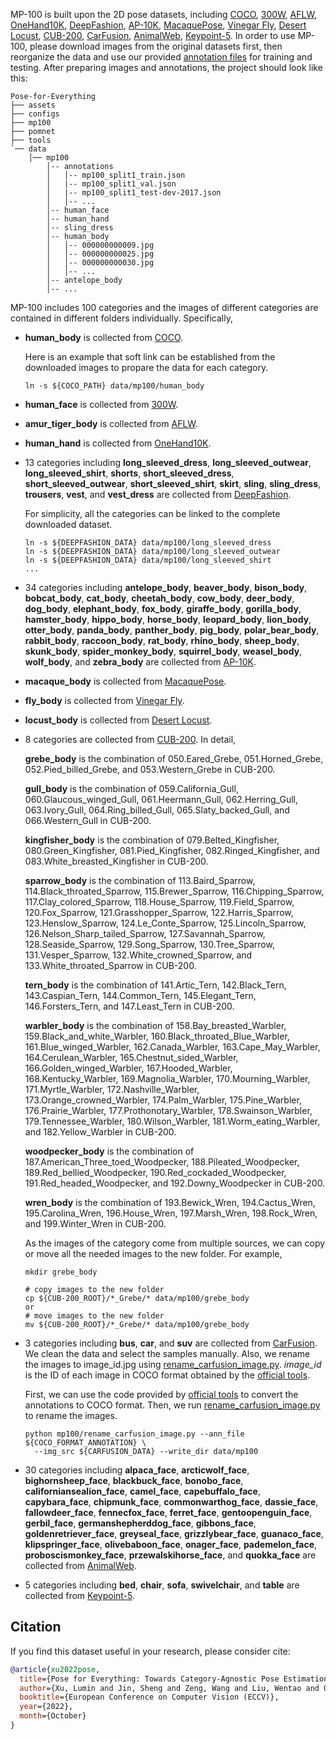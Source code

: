 MP-100 is built upon the 2D pose datasets, including 
[COCO](http://cocodataset.org/), 
[300W](https://ibug.doc.ic.ac.uk/resources/300-W/), 
[AFLW](https://www.tugraz.at/institute/icg/research/team-bischof/lrs/downloads/aflw/), 
[OneHand10K](https://www.yangangwang.com/papers/WANG-MCC-2018-10.html), 
[DeepFashion](http://mmlab.ie.cuhk.edu.hk/projects/DeepFashion/LandmarkDetection.html), 
[AP-10K](https://github.com/AlexTheBad/AP-10K), 
[MacaquePose](http://www.pri.kyoto-u.ac.jp/datasets/macaquepose/index.html), 
[Vinegar Fly](https://github.com/jgraving/DeepPoseKit-Data), 
[Desert Locust](https://github.com/jgraving/DeepPoseKit-Data), 
[CUB-200](http://www.vision.caltech.edu/datasets/cub_200_2011/), 
[CarFusion](http://www.cs.cmu.edu/~ILIM/projects/IMgit/CarFusion/cvpr2018/index.html), 
[AnimalWeb](https://fdmaproject.wordpress.com/author/fdmaproject/), 
[Keypoint-5](https://github.com/jiajunwu/3dinn).
In order to use MP-100, please download images from the original datasets first, 
then reorganize the data and use our provided 
[annotation files](https://drive.google.com/drive/folders/1pzC5uEgi4AW9RO9_T1J-0xSKF12mdj1_?usp=sharing) for training and testing.
After preparing images and annotations, the project should look like this:

```text
Pose-for-Everything
├── assets
├── configs
├── mp100
├── pomnet
├── tools
`── data
    │── mp100
        │-- annotations
        │   │-- mp100_split1_train.json
        │   |-- mp100_split1_val.json
        │   |-- mp100_split1_test-dev-2017.json
        │   │-- ...
        │-- human_face
        │-- human_hand
        │-- sling_dress
        │-- human_body
        │   │-- 000000000009.jpg
        │   │-- 000000000025.jpg
        │   │-- 000000000030.jpg
        │   │-- ...
        │-- antelope_body
        │-- ...

```


MP-100 includes 100 categories and the images of different categories are contained in different folders individually. 
Specifically, 

- **human_body** is collected from [COCO](http://cocodataset.org/).

    Here is an example that soft link can be established from the downloaded images to propare the data for each category.

    ```shell
    ln -s ${COCO_PATH} data/mp100/human_body
    ```

- **human_face** is collected from [300W](https://ibug.doc.ic.ac.uk/resources/300-W/).

- **amur_tiger_body** is collected from [AFLW](https://www.tugraz.at/institute/icg/research/team-bischof/lrs/downloads/aflw/).

- **human_hand** is collected from [OneHand10K](https://www.yangangwang.com/papers/WANG-MCC-2018-10.html).

- 13 categories including **long_sleeved_dress**, 
**long_sleeved_outwear**, 
**long_sleeved_shirt**, 
**shorts**, 
**short_sleeved_dress**, 
**short_sleeved_outwear**, 
**short_sleeved_shirt**, 
**skirt**, 
**sling**, 
**sling_dress**, 
**trousers**, 
**vest**, 
and **vest_dress** 
are collected from [DeepFashion](http://mmlab.ie.cuhk.edu.hk/projects/DeepFashion/LandmarkDetection.html).

    For simplicity, all the categories can be linked to the complete downloaded dataset.
    
    ```shell
    ln -s ${DEEPFASHION_DATA} data/mp100/long_sleeved_dress
    ln -s ${DEEPFASHION_DATA} data/mp100/long_sleeved_outwear
    ln -s ${DEEPFASHION_DATA} data/mp100/long_sleeved_shirt
    ...
    ```

- 34 categories including
**antelope_body**, 
**beaver_body**, 
**bison_body**, 
**bobcat_body**, 
**cat_body**, 
**cheetah_body**, 
**cow_body**, 
**deer_body**, 
**dog_body**, 
**elephant_body**, 
**fox_body**, 
**giraffe_body**, 
**gorilla_body**, 
**hamster_body**, 
**hippo_body**, 
**horse_body**, 
**leopard_body**, 
**lion_body**, 
**otter_body**, 
**panda_body**, 
**panther_body**, 
**pig_body**, 
**polar_bear_body**, 
**rabbit_body**, 
**raccoon_body**, 
**rat_body**, 
**rhino_body**, 
**sheep_body**, 
**skunk_body**, 
**spider_monkey_body**, 
**squirrel_body**, 
**weasel_body**, 
**wolf_body**, 
and **zebra_body**
are collected from [AP-10K](https://github.com/AlexTheBad/AP-10K).

- **macaque_body** is collected from [MacaquePose](http://www.pri.kyoto-u.ac.jp/datasets/macaquepose/index.html).

- **fly_body** is collected from [Vinegar Fly](https://github.com/jgraving/DeepPoseKit-Data).

- **locust_body** is collected from [Desert Locust](https://github.com/jgraving/DeepPoseKit-Data).

- 8 categories are collected from [CUB-200](http://www.vision.caltech.edu/datasets/cub_200_2011/). 
In detail, 

    **grebe_body** is the combination of 050.Eared_Grebe, 
    051.Horned_Grebe, 052.Pied_billed_Grebe, and 053.Western_Grebe in CUB-200.
    
    **gull_body** is the combination of 059.California_Gull, 
    060.Glaucous_winged_Gull, 061.Heermann_Gull, 062.Herring_Gull, 
    063.Ivory_Gull, 064.Ring_billed_Gull, 065.Slaty_backed_Gull, 
    and 066.Western_Gull in CUB-200.
    
    **kingfisher_body** is the combination of 079.Belted_Kingfisher, 
    080.Green_Kingfisher, 081.Pied_Kingfisher, 082.Ringed_Kingfisher, 
    and 083.White_breasted_Kingfisher in CUB-200.
    
    **sparrow_body** is the combination of 113.Baird_Sparrow, 114.Black_throated_Sparrow, 
    115.Brewer_Sparrow, 116.Chipping_Sparrow, 117.Clay_colored_Sparrow, 
    118.House_Sparrow, 119.Field_Sparrow, 120.Fox_Sparrow, 
    121.Grasshopper_Sparrow, 122.Harris_Sparrow, 123.Henslow_Sparrow, 
    124.Le_Conte_Sparrow, 125.Lincoln_Sparrow, 126.Nelson_Sharp_tailed_Sparrow, 
    127.Savannah_Sparrow, 128.Seaside_Sparrow, 129.Song_Sparrow, 
    130.Tree_Sparrow, 131.Vesper_Sparrow, 132.White_crowned_Sparrow, 
    and 133.White_throated_Sparrow in CUB-200.

    **tern_body** is the combination of 141.Artic_Tern, 142.Black_Tern, 
    143.Caspian_Tern, 144.Common_Tern, 145.Elegant_Tern, 
    146.Forsters_Tern, and 147.Least_Tern in CUB-200.
    
    **warbler_body** is the combination of 158.Bay_breasted_Warbler, 159.Black_and_white_Warbler, 
    160.Black_throated_Blue_Warbler, 161.Blue_winged_Warbler, 162.Canada_Warbler, 
    163.Cape_May_Warbler, 164.Cerulean_Warbler, 165.Chestnut_sided_Warbler, 
    166.Golden_winged_Warbler, 167.Hooded_Warbler, 168.Kentucky_Warbler, 
    169.Magnolia_Warbler, 170.Mourning_Warbler, 171.Myrtle_Warbler, 
    172.Nashville_Warbler, 173.Orange_crowned_Warbler, 174.Palm_Warbler, 
    175.Pine_Warbler, 176.Prairie_Warbler, 177.Prothonotary_Warbler, 
    178.Swainson_Warbler, 179.Tennessee_Warbler, 180.Wilson_Warbler, 
    181.Worm_eating_Warbler, and 182.Yellow_Warbler in CUB-200.
    
    **woodpecker_body** is the combination of 187.American_Three_toed_Woodpecker, 
    188.Pileated_Woodpecker, 189.Red_bellied_Woodpecker, 190.Red_cockaded_Woodpecker, 
    191.Red_headed_Woodpecker, and 192.Downy_Woodpecker in CUB-200.
    
    **wren_body** is the combination of 193.Bewick_Wren, 
    194.Cactus_Wren, 195.Carolina_Wren, 196.House_Wren, 
    197.Marsh_Wren, 198.Rock_Wren, and 199.Winter_Wren in CUB-200.
    
    As the images of the category come from multiple sources, we can copy or move all the needed images to the new folder.
    For example, 
    
    ```shell
    mkdir grebe_body
    
    # copy images to the new folder
    cp ${CUB-200_ROOT}/*_Grebe/* data/mp100/grebe_body
    or
    # move images to the new folder
    mv ${CUB-200_ROOT}/*_Grebe/* data/mp100/grebe_body
    ```

- 3 categories including 
**bus**, 
**car**, 
and **suv**
are collected from [CarFusion](http://www.cs.cmu.edu/~ILIM/projects/IM/CarFusion/cvpr2018/index.html).
We clean the data and select the samples manually. 
Also, we rename the images to image_id.jpg using [rename_carfusion_image.py](rename_carfusion_image.py). 
*image_id* is the ID of each image in COCO format obtained by the [official tools](https://github.com/dineshreddy91/carfusion_to_coco).

    First, we can use the code provided by [official tools](https://github.com/dineshreddy91/carfusion_to_coco) to 
    convert the annotations to COCO format. 
    Then, we run [rename_carfusion_image.py](rename_carfusion_image.py) to rename the images.
    
    ```shell
    python mp100/rename_carfusion_image.py --ann_file ${COCO_FORMAT_ANNOTATION} \
      --img_src ${CARFUSION_DATA} --write_dir data/mp100
    ```

- 30 categories including 
**alpaca_face**, 
**arcticwolf_face**, 
**bighornsheep_face**, 
**blackbuck_face**, 
**bonobo_face**, 
**californiansealion_face**, 
**camel_face**, 
**capebuffalo_face**, 
**capybara_face**, 
**chipmunk_face**, 
**commonwarthog_face**, 
**dassie_face**, 
**fallowdeer_face**, 
**fennecfox_face**, 
**ferret_face**, 
**gentoopenguin_face**, 
**gerbil_face**, 
**germanshepherddog_face**, 
**gibbons_face**, 
**goldenretriever_face**, 
**greyseal_face**, 
**grizzlybear_face**, 
**guanaco_face**, 
**klipspringer_face**, 
**olivebaboon_face**, 
**onager_face**, 
**pademelon_face**, 
**proboscismonkey_face**, 
**przewalskihorse_face**, 
and **quokka_face** 
are collected from [AnimalWeb](https://fdmaproject.wordpress.com/author/fdmaproject/).

- 5 categories including 
**bed**, 
**chair**, 
**sofa**, 
**swivelchair**, 
and **table** 
are collected from [Keypoint-5](https://github.com/jiajunwu/3dinn).





## Citation

If you find this dataset useful in your research, please consider cite:

```bibtex
@article{xu2022pose,
  title={Pose for Everything: Towards Category-Agnostic Pose Estimation},
  author={Xu, Lumin and Jin, Sheng and Zeng, Wang and Liu, Wentao and Qian, Chen and Ouyang, Wanli and Luo, Ping and Wang, Xiaogang},
  booktitle={European Conference on Computer Vision (ECCV)},
  year={2022},
  month={October}
}
```
